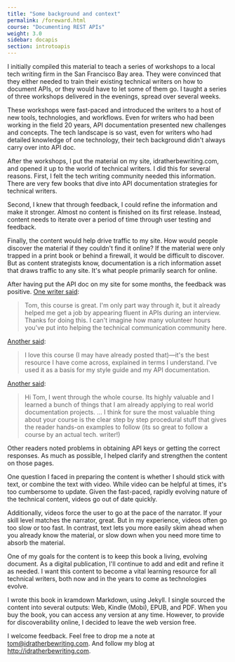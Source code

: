 ```yaml
---
title: "Some background and context"
permalink: /foreward.html
course: "Documenting REST APIs"
weight: 3.0
sidebar: docapis
section: introtoapis
---
```


I initially compiled this material to teach a series of workshops to a local tech writing firm in the San Francisco Bay area. They were convinced that they either needed to train their existing technical writers on how to document APIs, or they would have to let some of them go. I taught a series of three workshops delivered in the evenings, spread over several weeks.

These workshops were fast-paced and introduced the writers to a host of new tools, technologies, and workflows. Even for writers who had been working in the field 20 years, API documentation presented new challenges and concepts. The tech landscape is so vast, even for writers who had detailed knowledge of one technology, their tech background didn't always carry over into API doc.

After the workshops, I put the material on my site, idratherbewriting.com, and opened it up to the world of technical writers. I did this for several reasons. First, I felt the tech writing community needed this information. There are very few books that dive into API documentation strategies for technical writers.

Second, I knew that through feedback, I could refine the information and make it stronger. Almost no content is finished on its first release. Instead, content needs to iterate over a period of time through user testing and feedback.

Finally, the content would help drive traffic to my site. How would people discover the material if they couldn't find it online? If the material were only trapped in a print book or behind a firewall, it would be difficult to discover. But as content strategists know, documentation is a rich information asset that draws traffic to any site. It's what people primarily search for online.

After having put the API doc on my site for some months, the feedback was positive. [One writer said](http://idratherbewriting.com/docapis_course_overview/#comment-3124829110):

> Tom, this course is great. I'm only part way through it, but it already helped me get a job by appearing fluent in APIs during an interview. Thanks for doing this. I can't imagine how many volunteer hours you've put into helping the technical communication community here.

[Another said](https://disqus.com/by/helengriffith/):

> I love this course (I may have already posted that)—it's the best resource I have come across, explained in terms I understand. I've used it as a basis for my style guide and my API documentation.

[Another said](http://idratherbewriting.com/docapis_course_overview/#comment-2570927595):

> Hi Tom, I went through the whole course. Its highly valuable and I learned a bunch of things that I am already applying to real world documentation projects. ...  I think for sure the most valuable thing about your course is the clear step by step procedural stuff that gives the reader hands-on examples to follow (its so great to follow a course by an actual tech. writer!)

Other readers noted problems in obtaining API keys or getting the correct responses. As much as possible, I helped clarify and strengthen the content on those pages.

One question I faced in preparing the content is whether I should stick with text, or combine the text with video. While video can be helpful at times, it's too cumbersome to update. Given the fast-paced, rapidly evolving nature of the technical content, videos go out of date quickly.

Additionally, videos force the user to go at the pace of the narrator. If your skill level matches the narrator, great. But in my experience, videos often go too slow or too fast. In contrast, text lets you more easily skim ahead when you already know the material, or slow down when you need more time to absorb the material.

One of my goals for the content is to keep this book a living, evolving document. As a digital publication, I'll continue to add and edit and refine it as needed. I want this content to become a vital learning resource for all technical writers, both now and in the years to come as technologies evolve.

I wrote this book in kramdown Markdown, using Jekyll. I single sourced the content into several outputs: Web, Kindle (Mobi), EPUB, and PDF. When you buy the book, you can access any version at any time. However, to provide for discoverability online, I decided to leave the web version free.

I welcome feedback. Feel free to drop me a note at tom@idratherbewriting.com. And follow my blog at http://idratherbewriting.com.
